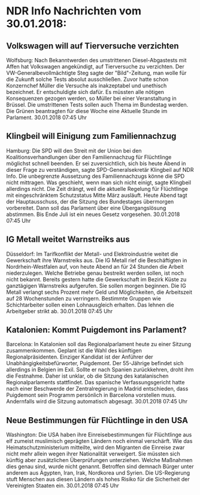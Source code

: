 # NDR Info Nachrichten vom 30.01.2018:


## Volkswagen will auf Tierversuche verzichten
Wolfsburg: Nach Bekanntwerden des umstrittenen Diesel-Abgastests mit Affen hat Volkswagen angekündigt, auf Tierversuche zu verzichten. Der VW-Generalbevollmächtigte Steg sagte der "Bild"-Zeitung, man wolle für die Zukunft solche Tests absolut ausschließen. Zuvor hatte schon Konzernchef Müller die Versuche als inakzeptabel und unethisch
bezeichnet. Er entschuldigte sich dafür. Es müssten alle nötigen Konsequenzen gezogen werden, so Müller bei einer Veranstaltung in Brüssel. Die umstrittenen Tests sollen auch Thema im Bundestag werden. Die Grünen beantragten für diese Woche eine Aktuelle Stunde im Parlament. 30.01.2018 07:45 Uhr 

## Klingbeil will Einigung zum Familiennachzug
Hamburg: Die SPD will den Streit mit der Union bei den Koalitionsverhandlungen über den Familiennachzug für Flüchtlinge möglichst schnell beenden. Er sei zuversichtlich, sich bis heute Abend in dieser Frage zu verständigen, sagte SPD-Generalsekretär Klingbeil auf NDR Info. Die unbegrenzte Aussetzung des Familiennachzugs könne die SPD nicht mittragen. Was geschieht, wenn man sich nicht einigt, sagte Klingbeil allerdings nicht. Die Zeit drängt, weil die aktuelle Regelung für Flüchtlinge mit eingeschränktem Schutzstatus Mitte März ausläuft. Heute Abend tagt der Hauptausschuss, der die Sitzung des Bundestages übermorgen vorbereitet. Dann soll das Parlament über eine Übergangslösung abstimmen. Bis Ende Juli ist ein neues Gesetz vorgesehen. 30.01.2018 07:45 Uhr 

## IG Metall weitet Warnstreiks aus
Düsseldorf: Im Tarifkonflikt der Metall- und Elektroindustrie weitet die Gewerkschaft ihre Warnstreiks aus. Die IG Metall rief die Beschäftigten in Nordrhein-Westfalen auf, von heute Abend an für 24 Stunden die Arbeit niederzulegen. Welche Betriebe genau bestreikt werden sollen, ist noch nicht bekannt. Bereits gestern hatte die Gewerkschaft im Bezirk Küste zu ganztägigen Warnstreiks aufgerufen. Sie sollen morgen beginnen. Die IG Metall verlangt sechs Prozent mehr Geld und Möglichkeiten, die Arbeitszeit auf 28 Wochenstunden zu verringern. Bestimmte Gruppen wie Schichtarbeiter sollen einen Lohnausgleich erhalten. Das lehnen die Arbeitgeber strikt ab. 30.01.2018 07:45 Uhr 

## Katalonien: Kommt Puigdemont ins Parlament?
Barcelona: In Katalonien soll das Regionalparlament heute zu einer Sitzung zusammenkommen. Geplant ist die Wahl des künftigen Regionalpräsidenten. Einziger Kandidat ist der Anführer der Unabhängigkeitsbefürworter, Puigdemont. Der 55-Jährige befindet sich allerdings in Belgien im Exil. Sollte er nach Spanien zurückkehren, droht ihm die Festnahme. Daher ist unklar, ob die Sitzung des katalanischen Regionalparlaments stattfindet. Das spanische Verfassungsgericht hatte nach einer Beschwerde der Zentralregierung in Madrid entschieden, dass Puigdemont sein Programm persönlich in Barcelona vorstellen muss. Andernfalls wird die Sitzung automatisch abgesagt. 30.01.2018 07:45 Uhr 

## Neue Bestimmungen für Flüchtlinge in den USA
Washington: Die USA haben ihre Einreisebestimmungen für Flüchtlinge aus elf zumeist muslimisch geprägten Ländern noch einmal verschärft. Wie das Heimatschutzministerium mitteilte, wird den Migranten die Einreise zwar nicht mehr allein wegen ihrer Nationalität verweigert. Sie müssten sich künftig aber zusätzlichen Überprüfungen unterziehen. Welche Maßnahmen dies genau sind, wurde nicht genannt. Betroffen sind demnach Bürger unter anderem aus Ägypten, Iran, Irak, Nordkorea und Syrien. Die US-Regierung stuft Menschen aus diesen Ländern als hohes Risiko für die Sicherheit der Vereinigten Staaten ein. 30.01.2018 07:45 Uhr 
